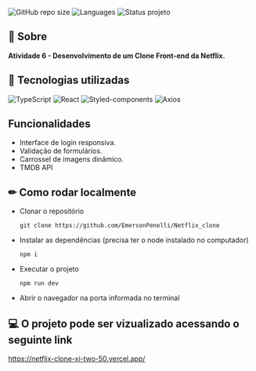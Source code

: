 ![GitHub repo size](https://img.shields.io/github/repo-size/BrunoOliveira16/efood?style=for-the-badge)
![Languages](https://img.shields.io/github/languages/count/BrunoOliveira16/efood?style=for-the-badge)
![Status projeto](https://img.shields.io/badge/STATUS-Finalizado-blue?style=for-the-badge)

## 📌 Sobre

**Atividade 6 - Desenvolvimento de um Clone Front-end da Netflix.**



## 🚀 Tecnologias utilizadas

![TypeScript](https://img.shields.io/badge/TypeScript-007ACC?style=for-the-badge&logo=typescript&logoColor=white)
![React](https://img.shields.io/badge/React-20232A?style=for-the-badge&logo=react&logoColor=61DAFB)
![Styled-components](https://img.shields.io/badge/styled--components-DB7093?style=for-the-badge&logo=styled-components&logoColor=white)
![Axios](https://img.shields.io/badge/Axios-grey?style=for-the-badge&logo=axios)

## Funcionalidades

- Interface de login responsiva.
- Validação de formulários.
- Carrossel de imagens dinâmico.
- TMDB API

## ✏ Como rodar localmente

- Clonar o repositório
    <pre><code>git clone https://github.com/EmersonPenelli/Netflix_clone</code></pre>

- Instalar as dependências (precisa ter o node instalado no computador)
    <pre><code>npm i</code></pre>

- Executar o projeto
    <pre><code>npm run dev</code></pre>

- Abrir o navegador na porta informada no terminal

## 💻 O projeto pode ser vizualizado acessando o seguinte link

<https://netflix-clone-xi-two-50.vercel.app/>

